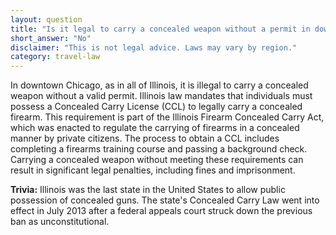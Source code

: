 ```yaml
---
layout: question
title: "Is it legal to carry a concealed weapon without a permit in downtown Chicago, USA?"
short_answer: "No"
disclaimer: "This is not legal advice. Laws may vary by region."
category: travel-law
---
```

In downtown Chicago, as in all of Illinois, it is illegal to carry a concealed weapon without a valid permit. Illinois law mandates that individuals must possess a Concealed Carry License (CCL) to legally carry a concealed firearm. This requirement is part of the Illinois Firearm Concealed Carry Act, which was enacted to regulate the carrying of firearms in a concealed manner by private citizens. The process to obtain a CCL includes completing a firearms training course and passing a background check. Carrying a concealed weapon without meeting these requirements can result in significant legal penalties, including fines and imprisonment.

**Trivia:** Illinois was the last state in the United States to allow public possession of concealed guns. The state's Concealed Carry Law went into effect in July 2013 after a federal appeals court struck down the previous ban as unconstitutional.
